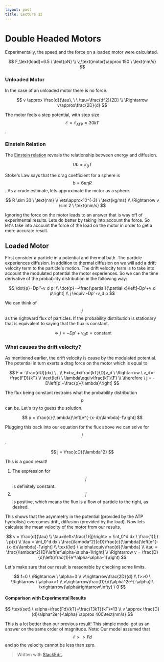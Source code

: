 ```yaml
---
layout: post
title: Lecture 13
---
```


# Double Headed Motors

Experimentally, the speed and the force on a loaded motor were calculated.

$$ F_\text{load}=6.5 \ \text{pN} \\ v_\text{motor}\approx 150 \ \text{nm/s} $$

### Unloaded Motor
In the case of an unloaded motor there is no force.

$$ v \approx \frac{d}{\tau}, \ \ \tau=\frac{d^2}{2D} \\ \Rightarrow v\approx\frac{2D}{d} $$

The motor feels a step potential, with step size $$\mathcal{E}=\mathcal{E}_\text{ATP}\approx30kT $$.

### Einstein Relation
The [Einstein relation](http://en.wikipedia.org/wiki/Einstein_relation_%28kinetic_theory%29) reveals the relationship between energy and diffusion.

$$ Db=k_BT $$

Stoke's Law says that the drag coefficient for a sphere is $$b=6\pi\eta R$$.
As a crude estimate, lets approximate the motor as a sphere.

$$
R \sim 30 \ \text{nm} \\ \eta\approx10^{-3} \ \text{kg/ms} \\
\Rightarrow v \sim 2 \ \text{mm/s}
$$

Ignoring the force on the motor leads to an answer that is way off of experimental results. Lets do better by taking into account the force. So let's take into account the force of the load on the motor in order to get a more accurate result.

## Loaded Motor

First consider a particle in a potential and thermal bath. The particle experiences diffusion. In addition to thermal diffusion on we will add a drift velocity term to the particle's motion. The drift velocity term is to take into account the modulated potential the motor experiences. So we can the time derivative of the probability distribution in the following way:

$$ 
\dot{p}=Dp''-v_d p' \\
\dot{p}=-\frac{\partial}{\partial x}\left[-Dp'+v_d p\right] \\
j \equiv -Dp'+v_d p
$$

We can think of $$j$$ as the rightward flux of particles. If the probability distribution is stationary that is equivalent to saying that the flux is constant.

$$\Rightarrow j=-Dp'+v_d p=\text{constant} $$

### What causes the drift velocity?

As mentioned earlier, the drift velocity is cause by the modulated potential. The potential in turn exerts a drag force on the motor which is equal to

$$
F = -\frac{dU}{dx} \ . \\ F=bv_d=\frac{kT}{D}v_d \ \Rightarrow \ v_d=-\frac{FD}{kT} \\
\text{let} \ \lambda\equiv\frac{kT}{F} \\
\therefore \ j = -D\left[p'+\frac{p}{\lambda}\right]
$$

The flux being constant restrains what the probability distribution $$p$$ can be. Let's try to guess the solution.

$$ p = \frac{c}{\lambda}\left[e^{-(x-d)/\lambda}-1\right] $$

Plugging this back into our equation for the flux above we can solve for $$j$$.

$$ j = \frac{cD}{\lambda^2} $$

This is a good result!

1. The expression for $$j$$ is definitely constant.
2. $$j$$ is positive, which means the flux is a flow of particle to the right, as desired.

This shows that the asymmetry in the potential (provided by the ATP hydrolisis) overcomes drift, diffusion (provided by the load).
Now lets calculate the mean velocity of the motor from our results.

$$
v = \frac{d}{\tau} \\ \tau=\left<\frac{1}{j}\right> = \int_0^d dx \ \frac{1}{j} \ p(x) \\
\tau = \int_0^d dx \ \frac{\lambda^2}{cD}\frac{c}{\lambda}\left[e^{-(x-d)/\lambda}-1\right] \\
\text{let} \ \alpha\equiv\frac{d}{\lambda} \\
\tau = \frac{\lambda^2}{D}\left[e^\alpha-\alpha-1\right] \\
\Rightarrow v = \frac{D}{d}\left(\frac{1}{e^\alpha-\alpha-1}\right)
$$

Let's make sure that our result is reasonable by checking some limits.

$$
f=0 \ \Rightarrow \ \alpha=0 \\
v\rightarrow\frac{2D}{d} \\
f>>0 \ \Rightarrow \ \alpha>>1 \\
v\rightarrow\frac{D}{d}\alpha^2e^{-\alpha} \ \xrightarrow{\alpha\rightarrow\infty} \ 0
$$

#### Comparison with Experimental Results

$$
\text{set} \ \alpha=\frac{Fd}{kT}=\frac{13kT}{kT}=13 \\
v \approx \frac{D}{d}\alpha^2e^{-\alpha} \approx 400\text{nm/s}
$$

This is a lot better than our previous result! This simple model got us an answer on the same order of magnitude.
Note: Our model assumed that $$\mathcal{E}>>Fd$$ and so the velocity cannot be less than zero.

> Written with [StackEdit](https://stackedit.io/).
